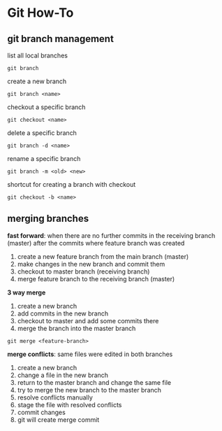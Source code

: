 # Git How-To

## git branch management

list all local branches
```console
git branch
```

create a new branch
```console
git branch <name>
```

checkout a specific branch
```console
git checkout <name>
```

delete a specific branch
```console
git branch -d <name>
```

rename a specific branch
```console
git branch -m <old> <new>
```

shortcut for creating a branch with checkout
```console
git checkout -b <name>
```

## merging branches

**fast forward**: when there are no further commits in the receiving branch (master) after the commits where feature branch was created

1. create a new feature branch from the main branch (master)
2. make changes in the new branch and commit them
3. checkout to master branch (receiving branch)
4. merge feature branch to the receiving branch (master)

**3 way merge**

1. create a new branch
2. add commits in the new branch
3. checkout to master and add some commits there
4. merge the branch into the master branch

```console
git merge <feature-branch>
```

**merge conflicts**: same files were edited in both branches

1. create a new branch
2. change a file in the new branch
3. return to the master branch and change the same file
4. try to merge the new branch to the master branch
5. resolve conflicts manually
6. stage the file with resolved conflicts
7. commit changes
8. git will create merge commit